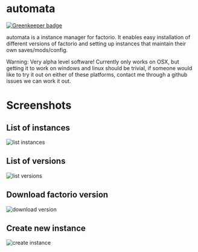 # automata

[![Greenkeeper badge](https://badges.greenkeeper.io/Alxandr/automata.svg)](https://greenkeeper.io/)

automata is a instance manager for factorio. It enables easy installation of different
versions of factorio and setting up instances that maintain their own saves/mods/config.

Warning: Very alpha level software!
Currently only works on OSX, but getting it to work on windows and linux should be trivial,
if someone would like to try it out on either of these platforms, contact me through a github
issues we can work it out.

# Screenshots

## List of instances
![list instances](http://i.imgur.com/kYWAVHZ.png)

## List of versions
![list versions](http://i.imgur.com/MishiUd.png)

## Download factorio version
![download version](http://i.imgur.com/NQzcO11.png)

## Create new instance
![create instance](http://i.imgur.com/Bfz8z7R.png)
